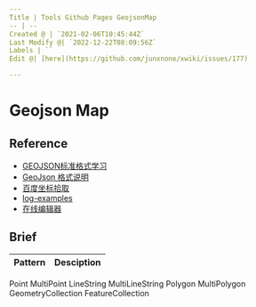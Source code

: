 ```yaml
---
Title | Tools Github Pages GeojsonMap
-- | --
Created @ | `2021-02-06T10:45:44Z`
Last Modify @| `2022-12-22T08:09:56Z`
Labels | ``
Edit @| [here](https://github.com/junxnone/xwiki/issues/177)

---
```

#  Geojson Map

## Reference
- [GEOJSON标准格式学习](https://www.jianshu.com/p/852d7ad081b3)
- [ GeoJson 格式说明](https://www.oschina.net/translate/geojson-spec)
- [百度坐标拾取](http://api.map.baidu.com/lbsapi/getpoint/index.html)
- [log-examples](https://github.com/junxnone/Plan_Summary/blob/master/gosomewhere.geojson)
- [在线编辑器](https://geojson.io/)

## Brief

Pattern | Desciption
-- | --
Point
MultiPoint
LineString
MultiLineString
Polygon
MultiPolygon
GeometryCollection
FeatureCollection


